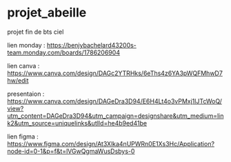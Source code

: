 # projet_abeille
projet fin de bts ciel 

lien monday : https://benjybachelard43200s-team.monday.com/boards/1786206904


lien canva : https://www.canva.com/design/DAGc2YTRHks/6eThs4z6YA3pWQFMhwD7hw/edit

presentaion : https://www.canva.com/design/DAGeDra3D94/E6H4Lt4o3vPMxj1lJTcWoQ/view?utm_content=DAGeDra3D94&utm_campaign=designshare&utm_medium=link2&utm_source=uniquelinks&utlId=he4b9ed41be

lien figma : https://www.figma.com/design/At3Xlka4nUPWRn0E1Xs3Hc/Application?node-id=0-1&p=f&t=lVGwQgmaWusDsbys-0
